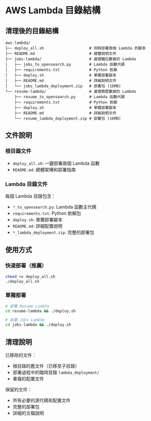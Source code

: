 # AWS Lambda 目錄結構

## 清理後的目錄結構

```
aws-lambda/
├── deploy_all.sh                    # 同時部署兩個 Lambda 的腳本
├── README.md                        # 總體說明文件
├── jobs-lambda/                     # 處理職位數據的 Lambda
│   ├── jobs_to_opensearch.py        # Lambda 函數代碼
│   ├── requirements.txt             # Python 依賴
│   ├── deploy.sh                    # 單獨部署腳本
│   ├── README.md                    # 詳細說明文件
│   └── jobs_lambda_deployment.zip   # 部署包 (16MB)
└── resume-lambda/                   # 處理簡歷數據的 Lambda
    ├── resume_to_opensearch.py      # Lambda 函數代碼
    ├── requirements.txt             # Python 依賴
    ├── deploy.sh                    # 單獨部署腳本
    ├── README.md                    # 詳細說明文件
    └── resume_lambda_deployment.zip # 部署包 (16MB)
```

## 文件說明

### 根目錄文件
- `deploy_all.sh`: 一鍵部署兩個 Lambda 函數
- `README.md`: 總體架構和部署指南

### Lambda 目錄文件
每個 Lambda 目錄包含：
- `*_to_opensearch.py`: Lambda 函數主代碼
- `requirements.txt`: Python 依賴包
- `deploy.sh`: 單獨部署腳本
- `README.md`: 詳細配置說明
- `*_lambda_deployment.zip`: 完整的部署包

## 使用方式

### 快速部署（推薦）
```bash
chmod +x deploy_all.sh
./deploy_all.sh
```

### 單獨部署
```bash
# 部署 Resume Lambda
cd resume-lambda && ./deploy.sh

# 部署 Jobs Lambda
cd jobs-lambda && ./deploy.sh
```

## 清理說明

已移除的文件：
- 根目錄的舊文件（已移至子目錄）
- 部署過程中的臨時目錄 `lambda_deployment/`
- 重複的配置文件

保留的文件：
- 所有必要的源代碼和配置文件
- 完整的部署包
- 詳細的文檔說明
